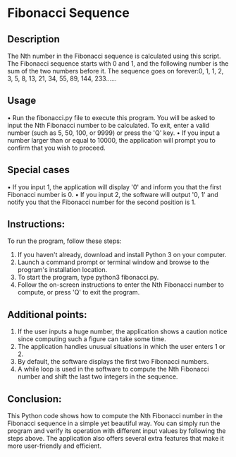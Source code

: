 # Fibonacci Sequence

## Description
The Nth number in the Fibonacci sequence is calculated using this script. The Fibonacci sequence starts with 0 and 1, and the following number is the sum of the two numbers before it. The sequence goes on forever:0, 1, 1, 2, 3, 5, 8, 13, 21, 34, 55, 89, 144, 233......

## Usage
•	Run the fibonacci.py file to execute this program. You will be asked to input the Nth Fibonacci number to be calculated. To exit, enter a valid number (such as 5, 50, 100, or 9999) or press the 'Q' key.
•	If you input a number larger than or equal to 10000, the application will prompt you to confirm that you wish to proceed.

## Special cases
•	If you input 1, the application will display '0' and inform you that the first Fibonacci number is 0.
•	If you input 2, the software will output '0, 1' and notify you that the Fibonacci number for the second position is 1.

## Instructions:
To run the program, follow these steps:
1.	If you haven't already, download and install Python 3 on your computer.
2.	Launch a command prompt or terminal window and browse to the program's installation location.
3.	To start the program, type python3 fibonacci.py.
4.	Follow the on-screen instructions to enter the Nth Fibonacci number to compute, or press 'Q' to exit the program.

## Additional points:
1.	If the user inputs a huge number, the application shows a caution notice since computing such a figure can take some time.
2.	The application handles unusual situations in which the user enters 1 or 2.
3.	By default, the software displays the first two Fibonacci numbers.
4.	A while loop is used in the software to compute the Nth Fibonacci number and shift the last two integers in the sequence.


## Conclusion:
This Python code shows how to compute the Nth Fibonacci number in the Fibonacci sequence in a simple yet beautiful way. You can simply run the program and verify its operation with different input values by following the steps above. The application also offers several extra features that make it more user-friendly and efficient.
